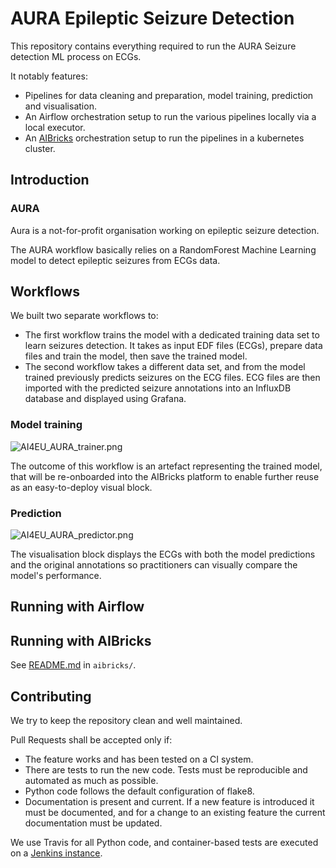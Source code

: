 
# AURA Epileptic Seizure Detection

This repository contains everything required to run the AURA Seizure detection ML process on ECGs.

It notably features:
* Pipelines for data cleaning and preparation, model training, prediction and visualisation.
* An Airflow orchestration setup to run the various pipelines locally via a local executor.
* An [AIBricks](https://ai4europe.eu) orchestration setup to run the pipelines in a kubernetes cluster.


## Introduction


### AURA

Aura is a not-for-profit organisation working on epileptic seizure detection.

The AURA workflow basically relies on a RandomForest Machine Learning model to detect epileptic seizures from ECGs data.


## Workflows

We built two separate workflows to:
* The first workflow trains the model with a dedicated training data set to learn seizures detection. It takes as input EDF files (ECGs), prepare data files and train the model, then save the trained model.
* The second workflow takes a different data set, and from the model trained previously predicts seizures on the ECG files. ECG files are then imported with the predicted seizure annotations into an InfluxDB database and displayed using Grafana.


### Model training

![AI4EU_AURA_trainer.png](https://files.nuclino.com/files/b909ba0e-eb25-459e-af44-6f2e55a58f1c/AI4EU_AURA_trainer.png)

The outcome of this workflow is an artefact representing the trained model, that will be re-onboarded into the AIBricks platform to enable further reuse as an easy-to-deploy visual block.


### Prediction

![AI4EU_AURA_predictor.png](https://files.nuclino.com/files/a5e6b5af-8376-4faf-a7e0-05ed65fe3c75/AI4EU_AURA_predictor.png)

The visualisation block displays the ECGs with both the model predictions and the original annotations so practitioners can visually compare the model's performance. 


## Running with Airflow



## Running with AIBricks

See [README.md](aibricks/README.md) in `aibricks/`.


## Contributing

We try to keep the repository clean and well maintained. 

Pull Requests shall be accepted only if:

* The feature works and has been tested on a CI system.
* There are tests to run the new code. Tests must be reproducible and automated as much as possible.
* Python code follows the default configuration of flake8.
* Documentation is present and current. If a new feature is introduced it must be documented, and for a change to an existing feature the current documentation must be updated.

We use Travis for all Python code, and container-based tests are executed on a [Jenkins instance](https://art.castalia.camp/).



